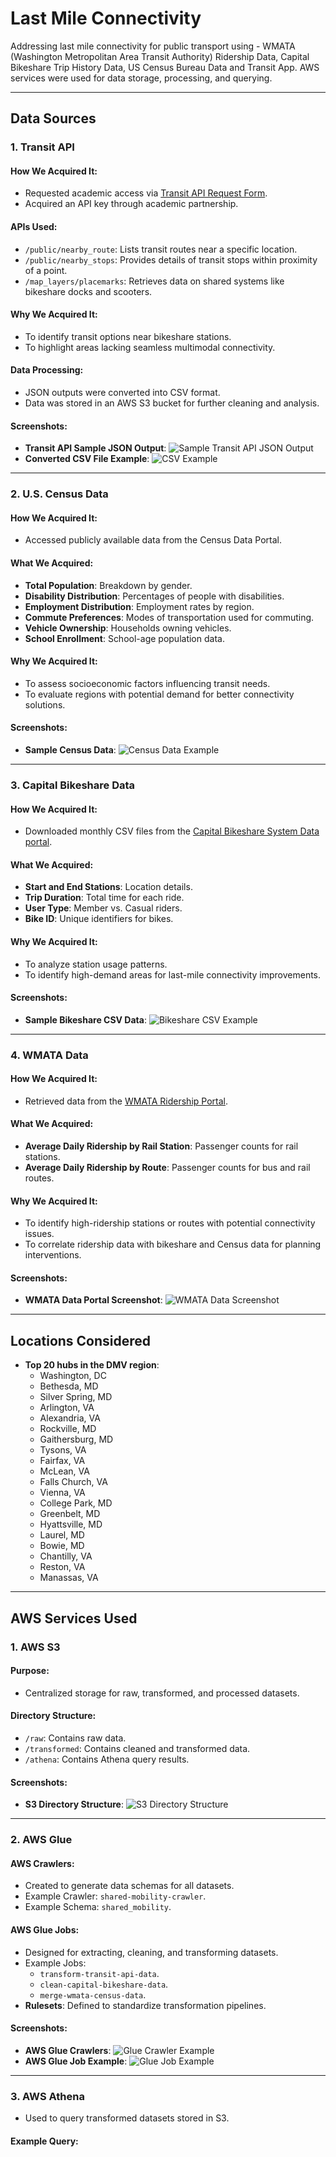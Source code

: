 # Last Mile Connectivity
Addressing last mile connectivity for public transport using  - WMATA (Washington Metropolitan Area Transit Authority) Ridership Data, Capital Bikeshare Trip History Data, US Census Bureau Data and Transit App. AWS services were used for data storage, processing, and querying.

---

## Data Sources

### 1. **Transit API**
#### How We Acquired It:
- Requested academic access via [Transit API Request Form](https://forms.gle/4pNBfCRtvkGtNhDz5).
- Acquired an API key through academic partnership.

#### APIs Used:
- `/public/nearby_route`: Lists transit routes near a specific location.
- `/public/nearby_stops`: Provides details of transit stops within proximity of a point.
- `/map_layers/placemarks`: Retrieves data on shared systems like bikeshare docks and scooters.

#### Why We Acquired It:
- To identify transit options near bikeshare stations.
- To highlight areas lacking seamless multimodal connectivity.

#### Data Processing:
- JSON outputs were converted into CSV format.
- Data was stored in an AWS S3 bucket for further cleaning and analysis.

#### Screenshots:
- **Transit API Sample JSON Output**: ![Sample Transit API JSON Output](placeholder_transit_api_output.png)
- **Converted CSV File Example**: ![CSV Example](placeholder_transit_csv_file.png)

---

### 2. **U.S. Census Data**
#### How We Acquired It:
- Accessed publicly available data from the Census Data Portal.

#### What We Acquired:
- **Total Population**: Breakdown by gender.
- **Disability Distribution**: Percentages of people with disabilities.
- **Employment Distribution**: Employment rates by region.
- **Commute Preferences**: Modes of transportation used for commuting.
- **Vehicle Ownership**: Households owning vehicles.
- **School Enrollment**: School-age population data.

#### Why We Acquired It:
- To assess socioeconomic factors influencing transit needs.
- To evaluate regions with potential demand for better connectivity solutions.

#### Screenshots:
- **Sample Census Data**: ![Census Data Example](placeholder_census_data.png)

---

### 3. **Capital Bikeshare Data**
#### How We Acquired It:
- Downloaded monthly CSV files from the [Capital Bikeshare System Data portal](https://www.capitalbikeshare.com/system-data).

#### What We Acquired:
- **Start and End Stations**: Location details.
- **Trip Duration**: Total time for each ride.
- **User Type**: Member vs. Casual riders.
- **Bike ID**: Unique identifiers for bikes.

#### Why We Acquired It:
- To analyze station usage patterns.
- To identify high-demand areas for last-mile connectivity improvements.

#### Screenshots:
- **Sample Bikeshare CSV Data**: ![Bikeshare CSV Example](placeholder_bikeshare_csv.png)

---

### 4. **WMATA Data**
#### How We Acquired It:
- Retrieved data from the [WMATA Ridership Portal](https://www.wmata.com/).

#### What We Acquired:
- **Average Daily Ridership by Rail Station**: Passenger counts for rail stations.
- **Average Daily Ridership by Route**: Passenger counts for bus and rail routes.

#### Why We Acquired It:
- To identify high-ridership stations or routes with potential connectivity issues.
- To correlate ridership data with bikeshare and Census data for planning interventions.

#### Screenshots:
- **WMATA Data Portal Screenshot**: ![WMATA Data Screenshot](placeholder_wmata_data.png)

---

## Locations Considered
- **Top 20 hubs in the DMV region**:
  - Washington, DC
  - Bethesda, MD
  - Silver Spring, MD
  - Arlington, VA
  - Alexandria, VA
  - Rockville, MD
  - Gaithersburg, MD
  - Tysons, VA
  - Fairfax, VA
  - McLean, VA
  - Falls Church, VA
  - Vienna, VA
  - College Park, MD
  - Greenbelt, MD
  - Hyattsville, MD
  - Laurel, MD
  - Bowie, MD
  - Chantilly, VA
  - Reston, VA
  - Manassas, VA



---

## AWS Services Used

### **1. AWS S3**
#### Purpose:
- Centralized storage for raw, transformed, and processed datasets.

#### Directory Structure:
- `/raw`: Contains raw data.
- `/transformed`: Contains cleaned and transformed data.
- `/athena`: Contains Athena query results.

#### Screenshots:
- **S3 Directory Structure**: ![S3 Directory Structure](placeholder_s3_directory_structure.png)

---

### **2. AWS Glue**
#### AWS Crawlers:
- Created to generate data schemas for all datasets.
- Example Crawler: `shared-mobility-crawler`.
- Example Schema: `shared_mobility`.

#### AWS Glue Jobs:
- Designed for extracting, cleaning, and transforming datasets.
- Example Jobs:
  - `transform-transit-api-data`.
  - `clean-capital-bikeshare-data`.
  - `merge-wmata-census-data`.
- **Rulesets**: Defined to standardize transformation pipelines.

#### Screenshots:
- **AWS Glue Crawlers**: ![Glue Crawler Example](placeholder_glue_crawlers.png)
- **AWS Glue Job Example**: ![Glue Job Example](placeholder_glue_job.png)

---

### **3. AWS Athena**
- Used to query transformed datasets stored in S3.

#### Example Query:

